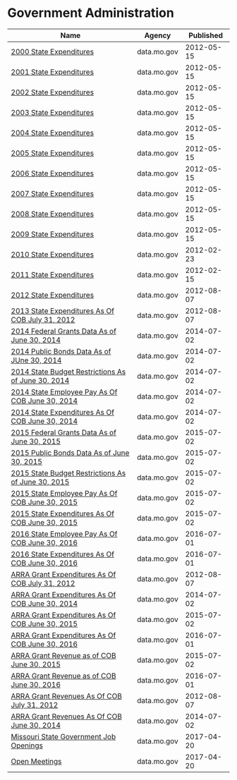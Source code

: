 # Government Administration

Name | Agency | Published
---- | ---- | ---------
[2000 State Expenditures](../socrata/6qjy-av5n.md) | data.mo.gov | 2012-05-15
[2001 State Expenditures](../socrata/w9y4-8vur.md) | data.mo.gov | 2012-05-15
[2002 State Expenditures](../socrata/rr2u-sazk.md) | data.mo.gov | 2012-05-15
[2003 State Expenditures](../socrata/pgg3-6j5j.md) | data.mo.gov | 2012-05-15
[2004 State Expenditures](../socrata/dasw-mr6w.md) | data.mo.gov | 2012-05-15
[2005 State Expenditures](../socrata/u3t7-b8zt.md) | data.mo.gov | 2012-05-15
[2006 State Expenditures](../socrata/x28p-tq62.md) | data.mo.gov | 2012-05-15
[2007 State Expenditures](../socrata/phyg-rmzi.md) | data.mo.gov | 2012-05-15
[2008 State Expenditures](../socrata/sakh-5tni.md) | data.mo.gov | 2012-05-15
[2009 State Expenditures](../socrata/fasu-dfdu.md) | data.mo.gov | 2012-05-15
[2010 State Expenditures](../socrata/3fvs-m4di.md) | data.mo.gov | 2012-02-23
[2011 State Expenditures](../socrata/nyk8-k9ti.md) | data.mo.gov | 2012-02-15
[2012 State Expenditures](../socrata/rqqc-6ytf.md) | data.mo.gov | 2012-08-07
[2013 State Expenditures As Of COB July 31, 2012](../socrata/v74v-p62j.md) | data.mo.gov | 2012-08-07
[2014 Federal Grants Data As of June 30, 2014](../socrata/8cjj-4npp.md) | data.mo.gov | 2014-07-02
[2014 Public Bonds Data As of JUne 30, 2014](../socrata/3hue-nw7e.md) | data.mo.gov | 2014-07-02
[2014 State Budget Restrictions As of June 30, 2014](../socrata/pfgn-6b4z.md) | data.mo.gov | 2014-07-02
[2014 State Employee Pay As Of COB June 30, 2014](../socrata/9mgj-s7gs.md) | data.mo.gov | 2014-07-02
[2014 State Expenditures As Of COB June 30, 2014](../socrata/56a9-nk4t.md) | data.mo.gov | 2014-07-02
[2015 Federal Grants Data As of June 30, 2015](../socrata/55pd-epiy.md) | data.mo.gov | 2015-07-02
[2015 Public Bonds Data As of June 30, 2015](../socrata/bipa-db22.md) | data.mo.gov | 2015-07-02
[2015 State Budget Restrictions As of June 30, 2015](../socrata/y84f-xfv7.md) | data.mo.gov | 2015-07-02
[2015 State Employee Pay As Of COB June 30, 2015](../socrata/5fzr-99vz.md) | data.mo.gov | 2015-07-02
[2015 State Expenditures As Of COB June 30, 2015](../socrata/9kfi-jsmi.md) | data.mo.gov | 2015-07-02
[2016 State Employee Pay As Of COB June 30, 2016](../socrata/fhka-4phk.md) | data.mo.gov | 2016-07-01
[2016 State Expenditures As Of COB June 30, 2016](../socrata/s6qx-cm2s.md) | data.mo.gov | 2016-07-01
[ARRA Grant Expenditures As Of COB July 31, 2012](../socrata/w32v-gn8m.md) | data.mo.gov | 2012-08-07
[ARRA Grant Expenditures As Of COB June 30, 2014](../socrata/ef66-7b8b.md) | data.mo.gov | 2014-07-02
[ARRA Grant Expenditures As Of COB June 30, 2015](../socrata/jntx-uyxh.md) | data.mo.gov | 2015-07-02
[ARRA Grant Expenditures As Of COB June 30, 2016](../socrata/mqqt-f7zm.md) | data.mo.gov | 2016-07-01
[ARRA Grant Revenue as of COB June 30, 2015](../socrata/nyvx-sbvn.md) | data.mo.gov | 2015-07-02
[ARRA Grant Revenue as of COB June 30, 2016](../socrata/q757-zbe3.md) | data.mo.gov | 2016-07-01
[ARRA Grant Revenues As Of COB July 31, 2012](../socrata/nnrk-hs73.md) | data.mo.gov | 2012-08-07
[ARRA Grant Revenues As Of COB June 30, 2014](../socrata/ixe6-e4z3.md) | data.mo.gov | 2014-07-02
[Missouri State Government Job Openings](../socrata/83mm-j7ms.md) | data.mo.gov | 2017-04-20
[Open Meetings](../socrata/au6r-w9n3.md) | data.mo.gov | 2017-04-20

